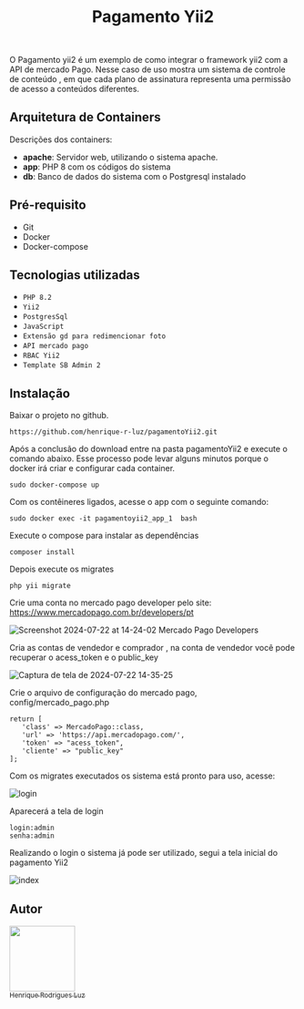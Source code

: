 <p align="center">
    <h1 align="center">Pagamento Yii2</h1>
    <br>
</p>

O Pagamento yii2 é um exemplo de como integrar o framework yii2 com a API de mercado Pago.
Nesse caso de uso mostra um sistema de controle de conteúdo , em que cada plano de assinatura 
representa uma permissão de acesso a conteúdos diferentes.

 ## Arquitetura de Containers 
 
 Descrições dos containers:
   - <b>apache</b>: Servidor web, utilizando o sistema apache.
   - <b>app</b>: PHP 8 com os códigos do sistema
   - <b>db</b>: Banco de dados do sistema com o Postgresql instalado
   
 ## Pré-requisito
   - Git
   - Docker
   - Docker-compose

## Tecnologias utilizadas

- ``PHP 8.2``
- ``Yii2``
- ``PostgresSql``
- ``JavaScript``
- ``Extensão gd para redimencionar foto``
- ``API mercado pago``
- ``RBAC Yii2``
- ``Template SB Admin 2``
  

    
 ## Instalação

  Baixar o projeto no github.
 ~~~
 https://github.com/henrique-r-luz/pagamentoYii2.git
 ~~~ 
 Após a conclusão do download entre na pasta pagamentoYii2 e execute o comando abaixo.
 Esse processo pode levar alguns minutos porque o docker irá criar e configurar
 cada container. 
 ~~~
 sudo docker-compose up
 ~~~ 
 Com os contêineres ligados, acesse o app com o seguinte comando:
 ~~~
sudo docker exec -it pagamentoyii2_app_1  bash
 ~~~
 Execute o compose para instalar as dependências
 ~~~
 composer install
 ~~~
 Depois execute os migrates 
 ~~~
php yii migrate
 ~~~
 Crie uma conta no mercado pago developer pelo site: https://www.mercadopago.com.br/developers/pt
 
 ![Screenshot 2024-07-22 at 14-24-02 Mercado Pago Developers](https://github.com/user-attachments/assets/761ee979-a4ac-4906-8678-7ae8de485b9e)

 Cria as contas de vendedor e comprador , na conta de vendedor você pode recuperar o acess_token e o public_key 
 
![Captura de tela de 2024-07-22 14-35-25](https://github.com/user-attachments/assets/102195a5-3a56-4da8-beaf-188e108129de)

 Crie o arquivo de configuração do mercado pago, config/mercado_pago.php
 ~~~
return [
    'class' => MercadoPago::class,
    'url' => 'https://api.mercadopago.com/',
    'token' => "acess_token",
    'cliente' => "public_key"
];
 ~~~
Com os migrates executados os sistema está pronto para uso, acesse:

![login](https://github.com/user-attachments/assets/16ea8ac7-2040-465b-904d-f4024ba8b7fa)

Aparecerá a tela de login

~~~
login:admin
senha:admin
~~~

Realizando o login o sistema já pode ser utilizado, segui a tela inicial do pagamento Yii2

![index](https://github.com/user-attachments/assets/8c592fd7-bdc6-407b-91c9-f5bb83210ce9)

 ## Autor

 [<img src="https://user-images.githubusercontent.com/12544898/174133076-fc3467c3-3908-436f-af3d-2635e4312180.png" width=115><br><sub>Henrique Rodrigues Luz</sub>](https://github.com/henrique-r-luz) 

 

